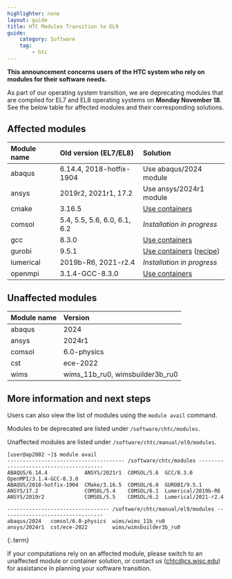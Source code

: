 ```yaml
---
highlighter: none
layout: guide
title: HTC Modules Transition to EL9
guide:
    category: Software
    tag:
        - htc
---
```


**This announcement concerns users of the HTC system who rely on modules for their software needs.**

As part of our operating system transition, we are deprecating modules that are compiled for EL7 and EL8 operating systems on **Monday November 18**. See the below table for affected modules and their corresponding solutions.

## Affected modules 

| Module name | Old version (EL7/EL8) | Solution |
| :--- | :--- | :--- |
| abaqus | 6.14.4, 2018-hotfix-1904 | Use abaqus/2024 module |
| ansys | 2019r2, 2021r1, 17.2 | Use ansys/2024r1 module |
| cmake | 3.16.5 | [Use containers](software-overview-htc.html#build-your-own-container) |
| comsol | 5.4, 5.5, 5.6, 6.0, 6.1, 6.2 | *Installation in progress* |
| gcc | 8.3.0 | [Use containers](software-overview-htc.html#build-your-own-container) |
| gurobi | 9.5.1 | [Use containers](software-overview-htc.html#build-your-own-container) ([recipe](https://github.com/CHTC/recipes/tree/main/software/Gurobi)) |
| lumerical | 2019b-R6, 2021-r2.4 | *Installation in progress* |
| openmpi | 3.1.4-GCC-8.3.0 | [Use containers](software-overview-htc.html#build-your-own-container) |

## Unaffected modules

| Module name | Version |
| :--- | :--- |
| abaqus | 2024 |
| ansys | 2024r1 |
| comsol | 6.0-physics |
| cst | ece-2022 |
| wims | wims_11b_ru0, wimsbuilder3b_ru0 |

## More information and next steps

Users can also view the list of modules using the `module avail` command.

Modules to be deprecated are listed under `/software/chtc/modules`.

Unaffected modules are listed under `/software/chtc/manual/el9/modules`.

```
[user@ap2002 ~]$ module avail
-------------------------------------- /software/chtc/modules ---------------------------------------
ABAQUS/6.14.4            ANSYS/2021r1  COMSOL/5.6  GCC/8.3.0            OpenMPI/3.1.4-GCC-8.3.0
ABAQUS/2018-hotfix-1904  CMake/3.16.5  COMSOL/6.0  GUROBI/9.5.1
ANSYS/17.2               COMSOL/5.4    COMSOL/6.1  Lumerical/2019b-R6
ANSYS/2019r2             COMSOL/5.5    COMSOL/6.2  Lumerical/2021-r2.4

--------------------------------- /software/chtc/manual/el9/modules ---------------------------------
abaqus/2024   comsol/6.0-physics  wims/wims_11b_ru0
ansys/2024r1  cst/ece-2022        wims/wimsbuilder3b_ru0
```
{:.term}

If your computations rely on an affected module, please switch to an unaffected module or container solution, or contact us ([chtc@cs.wisc.edu](mailto:chtc@cs.wisc.edu)) for assistance in planning your software transition.